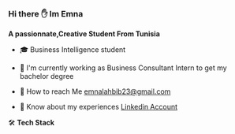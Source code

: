 ### Hi there :hand: Im Emna
**A passionnate,Creative Student From Tunisia**
- :mortar_board: Business Intelligence student

- 🌱 I'm currently working as Business Consultant Intern to get my bachelor degree

- :e-mail: How to reach Me emnalahbib23@gmail.com
- :page_facing_up: Know about my experiences [Linkedin Account](https://www.linkedin.com/in/emna-lahbib-a3102119b/)


🛠 **Tech Stack**
